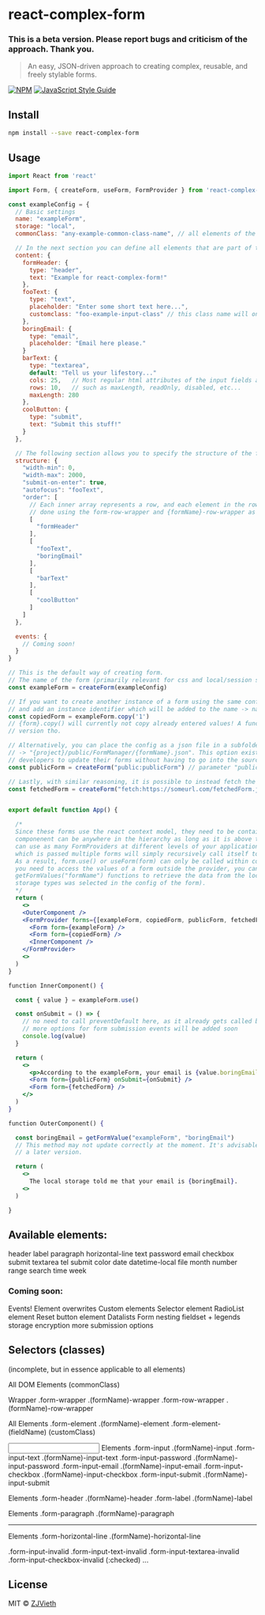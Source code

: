 # react-complex-form

### This is a beta version. Please report bugs and criticism of the approach. Thank you.

> An easy, JSON-driven approach to creating complex, reusable, and freely stylable forms.

[![NPM](https://img.shields.io/npm/v/vieppen-form.svg)](https://www.npmjs.com/package/react-complex-form) [![JavaScript Style Guide](https://img.shields.io/badge/code_style-standard-brightgreen.svg)](https://standardjs.com)

## Install

```bash
npm install --save react-complex-form
```

## Usage

```jsx
import React from 'react'

import Form, { createForm, useForm, FormProvider } from 'react-complex-form'

const exampleConfig = {
  // Basic settings
  name: "exampleForm",
  storage: "local",
  commonClass: "any-example-common-class-name", // all elements of the form will share this class name

  // In the next section you can define all elements that are part of the form
  content: {
    formHeader: {
      type: "header",
      text: "Example for react-complex-form!"
    },
    fooText: {
      type: "text",
      placeholder: "Enter some short text here...",
      customclass: "foo-example-input-class" // this class name will only be applied to this element
    },
    boringEmail: {
      type: "email",
      placeholder: "Email here please."
    }
    barText: {
      type: "textarea",
      default: "Tell us your lifestory..."
      cols: 25,   // Most regular html attributes of the input fields are available here,
      rows: 10,   // such as maxLength, readOnly, disabled, etc...
      maxLength: 280
    },
    coolButton: {
      type: "submit",
      text: "Submit this stuff!"
    }
  },

  // The following section allows you to specify the structure of the form for different screen sizes
  structure: {
    "width-min": 0,
    "width-max": 2000,
    "submit-on-enter": true,
    "autofocus": "fooText",
    "order": [
      // Each inner array represents a row, and each element in the row a column. The layout styling can be
      // done using the form-row-wrapper and {formName}-row-wrapper as well as element classes.
      [
        "formHeader"
      ],
      [
        "fooText",
        "boringEmail"
      ],
      [
        "barText"
      ],
      [
        "coolButton"
      ]
    ]
  },

  events: {
    // Coming soon!
  }
}

// This is the default way of creating form.
// The name of the form (primarily relevant for css and local/session storage) has to be included in the config file.
const exampleForm = createForm(exampleConfig) 

// If you want to create another instance of a form using the same config, you can create a copy of the form
// and add an instance identifier which will be added to the name -> name: {name}:{instance id}
const copiedForm = exampleForm.copy('1')
// {form}.copy() will currently not copy already entered values! A function with this behaviour is planned for a future
// version tho.

// Alternatively, you can place the config as a json file in a subfolder called FormManager of your public folder
// -> "{project}/public/FormManager/{formName}.json". This option exists to make it easier for designers and
// developers to update their forms without having to go into the source code.
const publicForm = createForm("public:publicForm") // parameter "public:{formName}"

// Lastly, with similar reasoning, it is possible to instead fetch the form config from anywhere on the internet.
const fetchedForm = createForm("fetch:https://someurl.com/fetchedForm.json") // parameter "fetch:{formName}"


export default function App() {

  /*
  Since these forms use the react context model, they need to be contained in a FormProvider component. This 
  componenent can be anywhere in the hierarchy as long as it is above the corresponding Form component. You
  can use as many FormProviders at different levels of your application as youd like. A FormProvider component
  which is passed multiple forms will simply recursively call itself to provide context for each of the forms.
  As a result, form.use() or useForm(form) can only be called within components wrapped by the providers. If 
  you need to access the values of a form outside the provider, you can use the getFormValue("formName") / 
  getFormValues("formName") functions to retrieve the data from the local/session storage (if one of the two
  storage types was selected in the config of the form).
  */
  return (
    <>
    <OuterComponent />
    <FormProvider forms={[exampleForm, copiedForm, publicForm, fetchedForm]}>
      <Form form={exampleForm} />
      <Form form={copiedForm} />
      <InnerComponent />
    </FormProvider>
    <>
  )
}

function InnerComponent() {

  const { value } = exampleForm.use()

  const onSubmit = () => {
    // no need to call preventDefault here, as it already gets called by the form itself.
    // more options for form submission events will be added soon
    console.log(value)
  }

  return (
    <>
      <p>According to the exampleForm, your email is {value.boringEmail}</p>
      <Form form={publicForm} onSubmit={onSubmit} />
      <Form form={fetchedForm} />
    </>
  )
}

function OuterComponent() {

  const boringEmail = getFormValue("exampleForm", "boringEmail")
  // This method may not update correctly at the moment. It's advisable to use the context based value retrieval until a 
  // a later version.

  return (
    <>
      The local storage told me that your email is {boringEmail}.
    <>
  )

}
```

## Available elements:
header
label
paragraph
horizontal-line
text
password
email
checkbox
submit
textarea
tel
submit
color
date
datetime-local
file
month
number
range
search
time
week

### Coming soon:
Events!
Element overwrites
Custom elements
Selector element
RadioList element
Reset button element
Datalists
Form nesting
fieldset + legends
storage encryption
more submission options

## Selectors (classes)
(incomplete, but in essence applicable to all elements)

All DOM Elements
(commonClass)

<div> Wrapper
.form-wrapper           .(formName)-wrapper
.form-row-wrapper       .(formName)-row-wrapper

All Elements
.form-element           .(formName)-element         .form-element-(fieldName)
(customClass)

<input> Elements
.form-input             .(formName)-input
.form-input-text        .(formName)-input-text
.form-input-password    .(formName)-input-password
.form-input-email       .(formName)-input-email
.form-input-checkbox    .(formName)-input-checkbox
.form-input-submit      .(formName)-input-submit

<span> Elements
.form-header            .(formName)-header
.form-label             .(formName)-label

<p> Elements
.form-paragraph         .(formName)-paragraph

<hr> Elements
.form-horizontal-line   .(formName)-horizontal-line


.form-input-invalid
.form-input-text-invalid
.form-input-textarea-invalid
.form-input-checkbox-invalid (:checked)
...

## License

MIT © [ZJVieth](https://github.com/ZJVieth)
